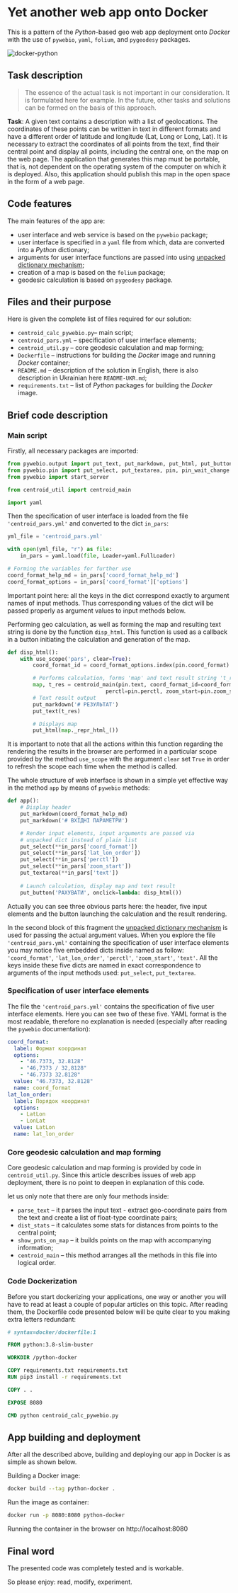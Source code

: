 # Yet another web app onto Docker

This is a pattern of the *Python*-based geo web app deployment onto *Docker* with the use of `pywebio`, `yaml`, `folium`, and `pygeodesy` packages. 

![docker-python](docker-python.png)

## Task description

> The essence of the actual task is not important in our consideration. It is formulated here for example. In the future, other tasks and solutions can be formed on the basis of this approach.

**Task**: A given text contains a description with a list of geolocations. The coordinates of these points can be written in text in different formats and have a different order of latitude and longitude (Lat, Long or Long, Lat). It is necessary to extract the coordinates of all points from the text, find their central point and display all points, including the central one, on the map on the web page. The application that generates this map must be portable, that is, not dependent on the operating system of the computer on which it is deployed. Also, this application should publish this map in the open space in the form of a web page.

## Code features

The main features of the app are:

- user interface and web service is based on the `pywebio` package;
- user interface is specified in a `yaml` file from which, data are converted into a *Python* dictionary;
- arguments for user interface functions are passed into using [unpacked dictionary mechanism](https://python-reference.readthedocs.io/en/latest/docs/operators/dict_unpack.html);
- creation of a map is based on the `folium` package;
- geodesic calculation is based on `pygeodesy` package.

## Files and their purpose

Here is given the complete list of files required for our solution:

- `centroid_calc_pywebio.py`– main script;
- `centroid_pars.yml` – specification of user interface elements;
- `centroid_util.py` – core geodesic calculation and map forming;
- `Dockerfile` – instructions for building the *Docker* image and running *Docker* container;
- `README.md` – description of the solution in English, there is also description in Ukrainian here `README-UKR.md`;
- `requirements.txt` – list of *Python* packages for building the *Docker* image.

## Brief code description

### Main script

Firstly, all necessary packages are imported:

```python
from pywebio.output import put_text, put_markdown, put_html, put_button, use_scope
from pywebio.pin import put_select, put_textarea, pin, pin_wait_change
from pywebio import start_server

from centroid_util import centroid_main

import yaml
```

Then the specification of user interface is loaded from the file `'centroid_pars.yml'` and converted to the dict `in_pars`:

```python
yml_file = 'centroid_pars.yml'

with open(yml_file, "r") as file:
    in_pars = yaml.load(file, Loader=yaml.FullLoader)

# Forming the variables for further use
coord_format_help_md = in_pars['coord_format_help_md']
coord_format_options = in_pars['coord_format']['options']
```

Important point here: all the keys in the dict correspond exactly to argument names of input methods. Thus corresponding values of the dict will be passed properly as argument values to input methods below.

Performing geo calculation, as well as forming the map and resulting text string is done by the function `disp_html`. This function is used as a callback in a button initiating the calculation and generation of the map.

```python
def disp_html():
    with use_scope('pars', clear=True):
        coord_format_id = coord_format_options.index(pin.coord_format)

        # Performs calculation, forms 'map' and text result string 't_res'
        map, t_res = centroid_main(pin.text, coord_format_id=coord_format_id,
                               perctl=pin.perctl, zoom_start=pin.zoom_start)
        # Text result output
        put_markdown('# РЕЗУЛЬТАТ')
        put_text(t_res)

        # Displays map
        put_html(map._repr_html_())
```

 It is important to note that all the actions within this function regarding the rendering the results in the browser are performed in a particular scope provided by the method `use_scope` with the argument `clear` set `True` in order to refresh the scope each time when the method is called. 

The whole structure of web interface is shown in a simple yet effective way in the method `app` by means of `pywebio` methods:

```python
def app():
    # Display header
    put_markdown(coord_format_help_md)
    put_markdown('# ВХІДНІ ПАРАМЕТРИ')

    # Render input elements, input arguments are passed via 
    # unpacked dict instead of plain list
    put_select(**in_pars['coord_format'])
    put_select(**in_pars['lat_lon_order'])
    put_select(**in_pars['perctl'])
    put_select(**in_pars['zoom_start'])
    put_textarea(**in_pars['text'])
    
    # Launch calculation, display map and text result
    put_button('РАХУВАТИ', onclick=lambda: disp_html())
```

Actually you can see three obvious parts here: the header, five input elements and the button launching the calculation and the result rendering. 

In the second block of this fragment the [unpacked dictionary mechanism](https://python-reference.readthedocs.io/en/latest/docs/operators/dict_unpack.html) is used for passing the actual argument values. When you explore the file `'centroid_pars.yml'` containing the specification of user interface elements you may notice five embedded dicts inside named as follow: `'coord_format'`, `'lat_lon_order'`, `'perctl'`, `'zoom_start'`, `'text'`. All the keys inside these five dicts are named in exact correspondence to arguments of the input methods used: `put_select`, `put_textarea`. 

### Specification of user interface elements

The file the `'centroid_pars.yml'` contains the specification of five user interface elements. Here you can see two of these five. YAML format is the most readable, therefore no explanation is needed (especially after reading the `pywebio` documentation):

```yaml
coord_format:
  label: Формат координат
  options:
    - "46.7373, 32.8128"
    - "46,7373 / 32,8128"
    - "46.7373 32.8128"
  value: "46.7373, 32.8128"
  name: coord_format
lat_lon_order:
  label: Порядок координат
  options:
    - LatLon
    - LonLat
  value: LatLon
  name: lat_lon_order
```

### Core geodesic calculation and map forming

Core geodesic calculation and map forming is provided by code in `centroid_util.py`. Since this article describes issues of web app deployment, there is no point to deepen in explanation of this code. 

let us only note that there are only four methods inside:

- `parse_text` – it parses the input text - extract geo-coordinate pairs from the text and create a list of float-type coordinate pairs;
- `dist_stats` – it calculates some stats for distances from points to the central point;
- `show_pnts_on_map` – it builds points on the map with accompanying information;
- `centroid_main` – this method arranges all the methods in this file into logical order.

### Code Dockerization

Before you start dockerizing your applications, one way or another you will have to read at least a couple of popular articles on this topic. After reading them, the Dockerfile code presented below will be quite clear to you making extra letters redundant:

```dockerfile
# syntax=docker/dockerfile:1

FROM python:3.8-slim-buster

WORKDIR /python-docker

COPY requirements.txt requirements.txt
RUN pip3 install -r requirements.txt

COPY . .

EXPOSE 8080

CMD python centroid_calc_pywebio.py
```

## App building and deployment

After all the described above, building and deploying our app in Docker is as simple as shown below.

Building a Docker image:

```bash
docker build --tag python-docker .
```

Run the image as container:

```bash
docker run -p 8080:8080 python-docker
```


Running the container in the browser on http://localhost:8080

## Final word

The presented code was completely tested and is workable.

So please enjoy: read, modify, experiment.

